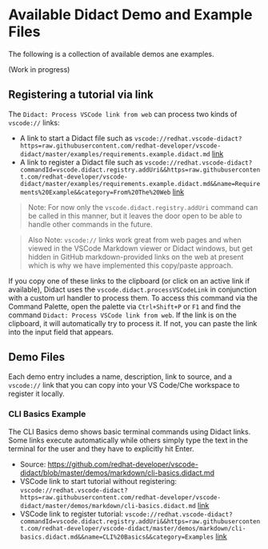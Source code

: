 # Available Didact Demo and Example Files 

The following is a collection of available demos ane examples.

(Work in progress)

## Registering a tutorial via link

The `Didact: Process VSCode link from web` can process two kinds of `vscode://` links:

* A link to start a Didact file such as `vscode://redhat.vscode-didact?https=raw.githubusercontent.com/redhat-developer/vscode-didact/master/examples/requirements.example.didact.md` [link](vscode://redhat.vscode-didact?https=raw.githubusercontent.com/redhat-developer/vscode-didact/master/examples/requirements.example.didact.md)
* A link to register a Didact file such as `vscode://redhat.vscode-didact?commandId=vscode.didact.registry.addUri&&https=raw.githubusercontent.com/redhat-developer/vscode-didact/master/examples/requirements.example.didact.md&&name=Requirements%20Example&&category=From%20The%20Web` [link](vscode://redhat.vscode-didact?commandId=vscode.didact.registry.addUri&&https=raw.githubusercontent.com/redhat-developer/vscode-didact/master/examples/requirements.example.didact.md&&name=Requirements%20Example&&category=From%20The%20Web)

>Note: For now only the `vscode.didact.registry.addUri` command can be called in this manner, but it leaves the door open to be able to handle other commands in the future.

>Also Note: `vscode://` links work great from web pages and when viewed in the VSCode Markdown viewer or Didact windows, but get hidden in GitHub markdown-provided links on the web at present which is why we have implemented this copy/paste approach. 

If you copy one of these links to the clipboard (or click on an active link if available), Didact uses the `vscode.didact.processVSCodeLink` in conjunction with a custom url handler to process them. To access this command via the Command Palette, open the palette via `Ctrl+Shift+P` or `F1` and find the command `Didact: Process VSCode link from web`. If the link is on the clipboard, it will automatically try to process it. If not, you can paste the link into the input field that appears. 

## Demo Files

Each demo entry includes a name, description, link to source, and a `vscode://` link that you can copy into your VS Code/Che workspace to register it locally.

### CLI Basics Example

The CLI Basics demo shows basic terminal commands using Didact links. Some links execute automatically while others simply type the text in the terminal for the user and they have to explicitly hit Enter. 

* Source: https://github.com/redhat-developer/vscode-didact/blob/master/demos/markdown/cli-basics.didact.md
* VSCode link to start tutorial without registering: `vscode://redhat.vscode-didact?https=raw.githubusercontent.com/redhat-developer/vscode-didact/master/demos/markdown/cli-basics.didact.md` [link](vscode://redhat.vscode-didact?https=raw.githubusercontent.com/redhat-developer/vscode-didact/master/demos/markdown/cli-basics.didact.md)
* VSCode link to register tutorial: `vscode://redhat.vscode-didact?commandId=vscode.didact.registry.addUri&&https=raw.githubusercontent.com/redhat-developer/vscode-didact/master/demos/markdown/cli-basics.didact.md&&name=CLI%20Basics&&category=Examples` [link](vscode://redhat.vscode-didact?commandId=vscode.didact.registry.addUri&&https=raw.githubusercontent.com/redhat-developer/vscode-didact/master/demos/markdown/cli-basics.didact.md&&name=CLI%20Basics&&category=Examples)
